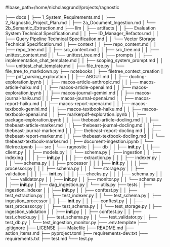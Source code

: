 #!base_path=/home/nicholasgrundl/projects/ragnostic

├── docs
│   ├── 1_System_Requirements.md
│   ├── 2_Ragnostic_Project_Plan.md
│   ├── 2a_Document_Ingestion.md
│   └── 2b_Semantic_Extraction.md
├── llm
│   ├── artifacts
│   │   ├── Evaluation System Technical Specification.md
│   │   ├── ID_Manager_Refactor.md
│   │   ├── Query Pipeline Technical Specification.md
│   │   └── Vector Storage Technical Specification.md
│   ├── context
│   │   ├── repo_content.md
│   │   ├── repo_tree.md
│   │   ├── src_content.md
│   │   ├── src_tree.md
│   │   ├── unittest_content.md
│   │   └── unittest_tree.md
│   ├── prompts
│   │   ├── implementation_chat_template.md
│   │   ├── scoping_system_prompt.md
│   │   └── unittest_chat_template.md
│   ├── file_tree.py
│   └── file_tree_to_markdown.py
├── notebooks
│   ├── filetree_context_creation
│   ├── pdf_parsing_exploration
│   │   ├── ABOUT.md
│   │   ├── docling-exploration.ipynb
│   │   ├── macos-article-anthropic.md
│   │   ├── macos-article-haiku.md
│   │   ├── macos-article-openai.md
│   │   ├── macos-exploration.ipynb
│   │   ├── macos-journal-gemini.md
│   │   ├── macos-journal-haiku.md
│   │   ├── macos-journal-openai.md
│   │   ├── macos-report-haiku.md
│   │   ├── macos-report-openai.md
│   │   ├── macos-textbook-gemini.md
│   │   ├── macos-textbook-haiku.md
│   │   ├── macos-textbook-openai.md
│   │   ├── markerpdf-exploration.ipynb
│   │   ├── package-exploration.ipynb
│   │   ├── thebeast-article-docling.md
│   │   ├── thebeast-article-marker.md
│   │   ├── thebeast-journal-docling.md
│   │   ├── thebeast-journal-marker.md
│   │   ├── thebeast-report-docling.md
│   │   ├── thebeast-report-marker.md
│   │   ├── thebeast-textbook-docling.md
│   │   └── thebeast-textbook-marker.md
│   ├── document-ingestion.ipynb
│   └── filetree.ipynb
├── src
│   └── ragnostic
│       ├── db
│       │   ├── __init__.py
│       │   ├── client.py
│       │   ├── models.py
│       │   └── schema.py
│       ├── ingestion
│       │   ├── indexing
│       │   │   ├── __init__.py
│       │   │   ├── extraction.py
│       │   │   ├── indexer.py
│       │   │   └── schema.py
│       │   ├── processor
│       │   │   ├── __init__.py
│       │   │   ├── processor.py
│       │   │   ├── schema.py
│       │   │   └── storage.py
│       │   ├── validation
│       │   │   ├── __init__.py
│       │   │   ├── checks.py
│       │   │   ├── schema.py
│       │   │   └── validator.py
│       │   ├── __init__.py
│       │   ├── monitor.py
│       │   └── schema.py
│       ├── __init__.py
│       ├── dag_ingestion.py
│       └── utils.py
├── tests
│   ├── ingestion_indexer
│   │   ├── __init__.py
│   │   ├── conftest.py
│   │   ├── test_extraction.py
│   │   ├── test_indexer.py
│   │   └── test_schema.py
│   ├── ingestion_processor
│   │   ├── __init__.py
│   │   ├── conftest.py
│   │   ├── test_processor.py
│   │   ├── test_schema.py
│   │   └── test_storage.py
│   ├── ingestion_validation
│   │   ├── __init__.py
│   │   ├── conftest.py
│   │   ├── test_checks.py
│   │   ├── test_schema.py
│   │   └── test_validator.py
│   ├── test_db.py
│   └── test_ingestion_monitor.py
├── .env.template
├── .gitignore
├── LICENSE
├── Makefile
├── README.md
├── action_items.md
├── pyproject.toml
├── requirements-dev.txt
├── requirements.txt
├── test.md
└── test.py